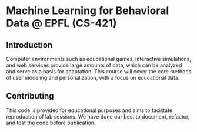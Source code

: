 # Machine Learning for Behavioral Data @ EPFL (CS-421)

## Introduction
Computer environments such as educational games, interactive simulations, and web services provide large amounts of data, which can be analyzed and serve as a basis for adaptation. This course will cover the core methods of user modeling and personalization, with a focus on educational data.

## Contributing
This code is provided for educational purposes and aims to facilitate reproduction of lab sessions.
We have done our best to document, refactor, and test the code before publication.
